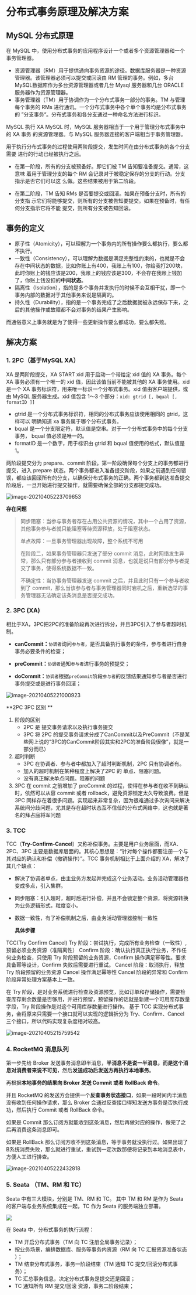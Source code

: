 # 分布式事务原理及解决方案



## MySQL 分布式原理

在 MySQL 中，使用分布式事务的应用程序设计一个或者多个资源管理器和一个事务管理器。

- 资源管理器（RM）用于提供通向事务资源的途径。数据库服务器是一种资源管理器。该管理器必须可以提交或回滚由 RM 管理的事务。例如，多台 MySQL数据库作为多台资源管理器或者几台 Mysql 服务器和几台  ORACLE 服务器作为资源管理器。
- 事务管理器（TM）用于协调作为一个分布式事务一部分的事务。TM 与管理每个事务的 RMs 进行通讯。一个分布式事务中各个单个事务均是分布式事务的 ”分支事务“。分布式事务和各分支通过一种命名方法进行标识。

MySQL 执行 XA MySQL 时，MySQL 服务器相当于一个用于管理分布式事务中的 XA 事务 的资源管理器。与 MySQL 服务器连接的客户端相当于事务管理器。

用于执行分布式事务的过程使用两阶段提交，发生时间在由分布式事务的各个分支需要 进行的行动已经被执行之后。

- 在第一阶段，所有的分支被预备好。即它们被 TM 告知要准备提交。通常，这意味 着用于管理分支的每个 RM 会记录对于被稳定保存的分支的行动。分支指示是否它们可以这 么做。这些结果被用于第二阶段。 

- 在第二阶段，TM 告知 RMs 是否要提交或回滚。如果在预备分支时，所有的分支指 示它们将能够提交，则所有的分支被告知要提交。如果在预备时，有任何分支指示它将不能 提交，则所有分支被告知回滚。

  

## 事务的定义

- 原子性（Atomicity），可以理解为一个事务内的所有操作要么都执行，要么都不执行。
- 一致性（Consistency），可以理解为数据是满足完整性约束的，也就是不会存在中间状态的数据，比如你账上有400，我账上有100，你给我打200块，此时你账上的钱应该是200，我账上的钱应该是300，不会存在我账上钱加了，你账上钱没扣的**中间状态**。
- 隔离性（Isolation），指的是多个事务并发执行的时候不会互相干扰，即一个事务内部的数据对于其他事务来说是隔离的。
- 持久性（Durability），指的是一个事务完成了之后数据就被永远保存下来，之后的其他操作或故障都不会对事务的结果产生影响。

而通俗意义上事务就是为了使得一些更新操作要么都成功，要么都失败。



## 解决方案

### 1. 2PC（基于MySQL XA）

XA 是两阶段提交，XA START xid 用于启动一个带给定 xid 值的 XA 事务。每个 XA 事务必须有一个唯一的 xid 值，因此该值当前不能被其他的 XA 事务使用。xid 是一个 XA 事务标识符，用来唯一标识一个分布式事务。xid 值由客户端提供，或由 MySQL 服务器生成。xid 值包含 1～3 个部分：`xid: gtrid [, bqual [, formatID ]]`

- gtrid 是一个分布式事务标识符，相同的分布式事务应该使用相同的 gtrid，这样可以 明确知道 xa 事务属于哪个分布式事务。 
- bqual 是一个分支限定符，默认值是空串。对于一个分布式事务中的每个分支事务， bqual 值必须是唯一的。 
- formatID 是一个数字，用于标识由 gtrid 和 bqual 值使用的格式，默认值是 1。

两阶段提交分为 prepare、commit 阶段。第一阶段确保每个分支上的事务都进行提交，进入 prepare 状态。两个事务都进入准备提交阶段，如果之前遇到任何错误，都应该回滚所有的分支，以确保分布式事务的正确。两个事务都到达准备提交阶段后，一旦开始进行提交操作，就需要确保全部的分支都提交成功。

![image-20210405223709653](https://gitee.com/rule-liu/pic/raw/master/img/image-20210405223709653.png)



**存在问题**

> 同步阻塞：当参与事务者存在占用公共资源的情况，其中一个占用了资源，其他事务参与者就只能阻塞等待资源释放，处于阻塞状态。
>
> 单点故障：一旦事务管理器出现故障，整个系统不可用
>
> 在阶段二，如果事务管理器只发送了部分 commit 消息，此时网络发生异常，那么只有部分参与者接收到 commit 消息，也就是说只有部分参与者提交了事务，使得系统数据不一致。
>
> 不确定性：当协事务管理器发送 commit 之后，并且此时只有一个参与者收到了 commit，那么当该参与者与事务管理器同时宕机之后，重新选举的事务管理器无法确定该条消息是否提交成功。



### 2. 3PC (XA)

相比于XA，3PC把2PC的准备阶段再次进行拆分，并且3PC引入了参与者超时机制。

- **canCommit：**`协调者`询问`参与者`，是否具备执行事务的条件，参与者进行自身事务必要条件的检查；

- **preCommit：**`协调者`通知`参与者`进行事务的预提交；

- **doCommit：**`协调者`根据`preCommit`阶段`参与者`的反馈结果通知参与者是否进行事务提交或是进行事务回滚；

![image-20210405221000923](https://gitee.com/rule-liu/pic/raw/master/img/image-20210405221000923.png)

**2PC 3PC 区别 **

1. 阶段的区别
   - 2PC 是 提交事务请求以及执行事务提交
   - 3PC 将 2PC 的提交事务请求分成了CanCommit以及PreCommit（不是某些网上说的“3PC的CanCommit阶段其实和2PC的准备阶段很像”，就是一部分而已）
2. 超时判断
   - 3PC 在协调者、参与者中都加入了超时判断机制，2PC 只有协调者有。
   - 加入的超时机制在某种程度上解决了2PC 的 单点、阻塞问题。
   - 没有真正解决单点问题。阻塞的问题
3. 3PC 在 commit 之前增加了 preCommit 的过程，使得在参与者在收不到确认时，依然可以从容 commit 或者 rollback，避免资源锁定太久导致浪费。但是 3PC 同样存在着很多问题。实现起来非常复杂，因为很难通过多次询问来解决系统间分歧问题，尤其是存在超时状态互不信任的分布式网络中，这也就是著名的拜占庭将军问题

### 3. TCC

TCC（**Try-Confirm-Cancel**）又称补偿事务。主要是用户业务层面，而XA、2PC、3PC 主要是数据库层面的。其核心思想是：“针对每个操作都要注册一个与其对应的确认和补偿（撤销操作）”。TCC 事务机制相比于上面介绍的 XA，解决了其几个缺点：

- 解决了协调者单点，由主业务方发起并完成这个业务活动。业务活动管理器也变成多点，引入集群。

- 同步阻塞：引入超时，超时后进行补偿，并且不会锁定整个资源，将资源转换为业务逻辑形式，粒度变小。

- 数据一致性，有了补偿机制之后，由业务活动管理器控制一致性

  **具体步骤**

TCC(Try Confirm Cancel)
Try 阶段：尝试执行，完成所有业务检查（一致性）, 预留必须业务资源（准隔离性）
Confirm 阶段：确认执行真正执行业务，不作任何业务检查，只使用 Try 阶段预留的业务资源，Confirm 操作满足幂等性。要求具备幂等设计，Confirm 失败后需要进行重试。
Cancel 阶段：取消执行，释放 Try 阶段预留的业务资源 Cancel 操作满足幂等性 Cancel 阶段的异常和 Confirm 阶段异常处理方案基本上一致。

在 Try 阶段，是对业务系统进行检查及资源预览，比如订单和存储操作，需要检查库存剩余数量是否够用，并进行预留，预留操作的话就是新建一个可用库存数量字段，Try 阶段操作是对这个可用库存数量进行操作。
基于 TCC 实现分布式事务，会将原来只需要一个接口就可以实现的逻辑拆分为 Try、Confirm、Cancel 三个接口，所以代码实现复杂度相对较高。

![image-20210405215759542](https://gitee.com/rule-liu/pic/raw/master/img/image-20210405215759542.png)

### 4. RocketMQ 消息队列

第一步先给 Broker 发送事务消息即半消息，**半消息不是说一半消息，而是这个消息对消费者来说不可见**，然后**发送成功后发送方再执行本地事务**。

再根据**本地事务的结果向 Broker 发送 Commit 或者 RollBack 命令**。

并且 RocketMQ 的发送方会提供一个**反查事务状态接口**，如果一段时间内半消息没有收到任何操作请求，那么 Broker 会通过反查接口得知发送方事务是否执行成功，然后执行 Commit 或者 RollBack 命令。

如果是 Commit 那么订阅方就能收到这条消息，然后再做对应的操作，做完了之后再消费这条消息即可。

如果是 RollBack 那么订阅方收不到这条消息，等于事务就没执行过。如果出现了B系统消费失败，那么就进行重试，重试到一定次数那便将记录到本地消息表中，方便人工进行排查。

![image-20210405222432818](https://gitee.com/rule-liu/pic/raw/master/img/image-20210405222432818.png)



### 5. Seata （TM、RM 和 TC）

Seata 中有三大模块，分别是 TM、RM 和 TC。 其中 TM 和 RM 是作为 Seata 的客户端与业务系统集成在一起，TC 作为 Seata 的服务端独立部署。

![](http://seata.io/img/saga/sofameetup3_img/8.png)

在 Seata 中，分布式事务的执行流程：

- TM 开启分布式事务（TM 向 TC 注册全局事务记录）；
- 按业务场景，编排数据库、服务等事务内资源（RM 向 TC 汇报资源准备状态 ）；
- TM 结束分布式事务，事务一阶段结束（TM 通知 TC 提交/回滚分布式事务）；
- TC 汇总事务信息，决定分布式事务是提交还是回滚；
- TC 通知所有 RM 提交/回滚 资源，事务二阶段结束；